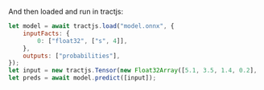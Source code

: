 And then loaded and run in tractjs:

```javascript
let model = await tractjs.load("model.onnx", {
    inputFacts: {
        0: ["float32", ["s", 4]],
    },
    outputs: ["probabilities"],
});
let input = new tractjs.Tensor(new Float32Array([5.1, 3.5, 1.4, 0.2], [1, 4]))
let preds = await model.predict([input]);
```